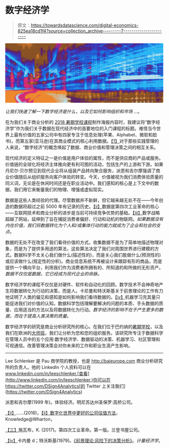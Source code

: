 # 数字经济学

> 原文：<https://towardsdatascience.com/digital-economics-825ea18cd1f4?source=collection_archive---------7----------------------->

![](img/9476cc4e16bda7db74d7d846fafabf5e.png)

*让我们快速了解一下数字经济是什么，以及它如何影响组织和市场* …。

在为我们关于商业分析的 [2018 暑期学校课程](http://baisummer.com/)制作海报内容时，我建议将“数字经济学”作为我们关于数据在现代经济中的首要地位的入门课程的标题。难怪当今世界上最有价值的五家公司中有四家专注于信息处理(苹果、Alphabet、微软和脸书)，而第五家(亚马逊)在其商业模式的核心利用数据。[【1】](#_ftn1)对于那些实践管理的人来说，“数字经济”的概念唤起了数据、商业价值和管理决策之间的相互关系。

现代经济的定义特征之一是价值是用户体验的属性，而不是供应商的产品或服务。价值链的全球化将经济主体推向更有利可图的活动，包括生产的上游和下游。如果丹尼尔·贝尔预见到现代企业将从组装产品转向聚合服务，派恩和吉尔摩强调了商业价值随后从组织服务向客户体验的转变。今天，价值被视为我们消费体验质量的同义词，无论是在休闲时间还是在职业活动中。我们感知的核心是上下文中的数据，我们用它来衡量我们的物理、增强或虚拟现实。

数据是这些人类经验的代理。尽管数据并不新鲜，但它越来越无处不在——今年创造的数据将超过之前 5000 年有记录的历史。[【ii】](#_edn2)数据是第四次工业革命的核心——互联网技术和商业分析的进步是当前可持续竞争优势的基础。[【iii】](#_edn3)数字战略超越了网站，延伸到了旨在捕捉消费者偏好、行动和动机的物联网。*如果数据没有内在价值，我们将数据转化为个人和/或集体行动的能力就成为了企业和社会的支点。*

数据的无处不在改变了我们看待价值的方式。收集数据不是为了简单地描述物理对象，而是为了提供多用途的算法，这些算法决定了我们对周围世界进行建模的方式。数据科学不太关心我们做什么(描述性的)，而是关心我们能做什么(预测性的)或应该做什么(规定性的分析)。商业信息系统不再被设计来跟踪有形的商品，而是提供一个横向平台，利用我们作为消费者所拥有的、所知道的和所做的无形资产。*数据不仅仅是数据，它已经成为现代企业的命脉。*

数字经济学的课程不仅仅是对硬件、软件和自动化的回顾。数字技术不会神奇地产生将数据转化为行动的决策，而是人。卡尼曼和特沃斯基关于前景理论的工作有力地证明了人类的偏见和感知是如何影响我们看待数据的。[【iv】](#_edn4)机器学习充其量只能促进我们对价值的认知。数据科学包括理解要解决的问题的本质、手头数据的质量、应用适当的方法以及将数据转化为行动。*数字经济的影响不在于产生更多的数据，而在于提高人类决策的质量。*

数字经济学的研究是商业分析研究所的核心。在我们位于巴约纳的[暑期学校](http://baisummer.com)，以及我们在欧洲的[大师班](http://baimasterclass.com)，我们让分析为您和您的组织服务。该研究所专注于数据科学在管理人员中的五个应用:数字经济学、数据驱动的决策、机器学习、社区管理和可视通信。改善管理决策会对你未来的工作和职业生涯产生影响。

_____________

Lee Schlenker 是 Pau 商学院的教授，也是 http://baieurope.com 商业分析研究所的负责人。他的 LinkedIn 个人资料可以在 www.linkedin.com/in/leeschlenker.[查看](http://www.linkedin.com/in/leeschlenker.)你可以在 https://twitter.com/DSign4Analytics[的 Twitter 上关注我们](https://twitter.com/DSign4Analytics)

派恩和吉尔摩(1999 年)。体验经济。明尼苏达州圣保罗:高桥公司。

[【ii】](#_ednref2)……(2016)，[【ii】数字化世界中更好的公司估值方法](http://knowledge.wharton.upenn.edu/article/better-way-value-companies-digital-world/)，Knowledge@Wharton，

[【三】](#_ednref3)施瓦布，K. (2017)。第四次工业革命。第一版。兰登书屋公司。

[【iv】](#_ednref4)卡内曼 d；特沃斯基(1979)。[《前景理论:风险下的决策分析》](http://www.princeton.edu/~kahneman/docs/Publications/prospect_theory.pdf)。*计量经济学*。